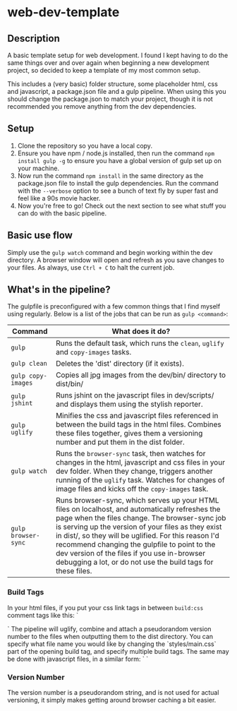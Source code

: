 # web-dev-template

## Description
A basic template setup for web development.
I found I kept having to do the same things over and over again when beginning a new development project, so decided to keep a template of my most common setup.

This includes a (very basic) folder structure, some placeholder html, css and javascript, a package.json file and a gulp pipeline.
When using this you should change the package.json to match your project, though it is not recommended you remove anything from the dev dependencies.

## Setup
1. Clone the repository so you have a local copy.
2. Ensure you have npm / node.js installed, then run the command `npm install gulp -g` to ensure you have a global version of gulp set up on your machine.
3. Now run the command `npm install` in the same directory as the package.json file to install the gulp dependencies. Run the command with the `--verbose` option to see a bunch of text fly by super fast and feel like a 90s movie hacker.
4. Now you're free to go! Check out the next section to see what stuff you can do with the basic pipeline.

## Basic use flow
Simply use the `gulp watch` command and begin working within the dev directory. A browser window will open and refresh as you save changes to your files. As always, use `Ctrl + C` to halt the current job.

## What's in the pipeline?
The gulpfile is preconfigured with a few common things that I find myself using regularly. Below is a list of the jobs that can be run as `gulp <command>`:

Command | What does it do?
--- | ---
`gulp` | Runs the default task, which runs the `clean`, `uglify` and `copy-images` tasks.
`gulp clean` | Deletes the 'dist' directory (if it exists).
`gulp copy-images` | Copies all jpg images from the dev/bin/ directory to dist/bin/
`gulp jshint` | Runs jshint on the javascript files in dev/scripts/ and displays them using the stylish reporter.
`gulp uglify` | Minifies the css and javascript files referenced in between the build tags in the html files. Combines these files together, gives them a versioning number and put them in the dist folder.
`gulp watch` | Runs the `browser-sync` task, then watches for changes in the html, javascript and css files in your dev folder. When they change, triggers another running of the `uglify` task. Watches for changes of image files and kicks off the `copy-images` task.
`gulp browser-sync` | Runs browser-sync, which serves up your HTML files on localhost, and automatically refreshes the page when the files change. The browser-sync job is serving up the version of your files as they exist in dist/, so they will be uglified. For this reason I'd recommend changing the gulpfile to point to the dev version of the files if you use in-browser debugging a lot, or do not use the build tags for these files.

### Build Tags
In your html files, if you put your css link tags in between `build:css` comment tags like this:
`<!-- build:css styles/main.css -->
<link rel="stylesheet" href="styles/styles.css">
<link rel="stylesheet" href="styles/styles2.css">
<!-- endbuild -->`
The pipeline will uglify, combine and attach a pseudorandom version number to the files when outputting them to the dist directory. You can specify what file name you would like by changing the `styles/main.css` part of the opening build tag, and specify multiple build tags. The same may be done with javascript files, in a similar form:
`<!-- build:js scripts/main.js -->
<script type="text/javascript" src="scripts/index.js"></script>
<script type="text/javascript" src="scripts/morejavascript.js"></script>
<!-- endbuild -->`

### Version Number
The version number is a pseudorandom string, and is not used for actual versioning, it simply makes getting around browser caching a bit easier.
